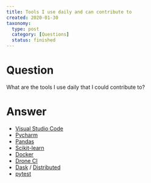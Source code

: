 ```yaml
---
title: Tools I use daily and can contribute to
created: 2020-01-30
taxonomy:
  type: post
  category: [Questions]
  status: finished
---
```


# Question
What are the tools I use daily that I could contribute to?

# Answer
* [Visual Studio Code](https://github.com/microsoft/vscode)
* [Pycharm](https://github.com/JetBrains/intellij-community)
* [Pandas](https://github.com/pandas-dev/pandas)
* [Scikit-learn](https://github.com/scikit-learn/scikit-learn)
* [Docker](https://github.com/moby/moby)
* [Drone CI](https://github.com/drone/drone)
* [Dask](https://github.com/dask/dask) / [Distributed](https://github.com/dask/distributed)
* [pytest]()
